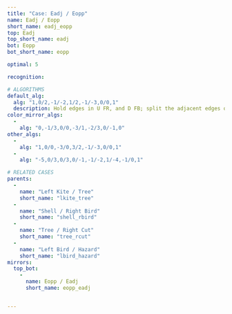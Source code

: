 ```yaml
---
title: "Case: Eadj / Eopp"
name: Eadj / Eopp
short_name: eadj_eopp
top: Eadj
top_short_name: eadj
bot: Eopp
bot_short_name: eopp

optimal: 5

recognition:

# ALGORITHMS
default_alg:
  alg: "1,0/2,-1/-2,1/2,-1/-3,0/0,1"
  description: Hold edges in U FR, and D FB; split the adjacent edges on top.
color_mirror_algs:
  -
    alg: "0,-1/3,0/0,-3/1,-2/3,0/-1,0"
other_algs:
  -
    alg: "1,0/0,-3/0,3/2,-1/-3,0/0,1"
  -
    alg: "-5,0/3,0/3,0/-1,-1/-2,1/-4,-1/0,1"

# RELATED CASES
parents:
  -
    name: "Left Kite / Tree"
    short_name: "lkite_tree"
  -
    name: "Shell / Right Bird"
    short_name: "shell_rbird"
  -
    name: "Tree / Right Cut"
    short_name: "tree_rcut"
  -
    name: "Left Bird / Hazard"
    short_name: "lbird_hazard"
mirrors:
  top_bot:
    -
      name: Eopp / Eadj
      short_name: eopp_eadj


---
```


